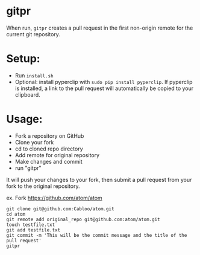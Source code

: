 gitpr
=======
When run, `gitpr` creates a pull request in the first non-origin remote for the current git repository.

Setup:
=======
- Run `install.sh`
- Optional: install pyperclip with `sudo pip install pyperclip`. If pyperclip is installed, a link to the pull request will automatically be copied to your clipboard.

Usage:
=======
- Fork a repository on GitHub
- Clone your fork
- cd to cloned repo directory
- Add remote for original repository
- Make changes and commit
- run "gitpr"

It will push your changes to your fork, then submit a pull request from your fork to the original repository.

ex. Fork https://github.com/atom/atom
```shell
git clone git@github.com:Cabloo/atom.git
cd atom
git remote add original_repo git@github.com:atom/atom.git
touch testfile.txt
git add testfile.txt
git commit -m 'This will be the commit message and the title of the pull request'
gitpr
```
